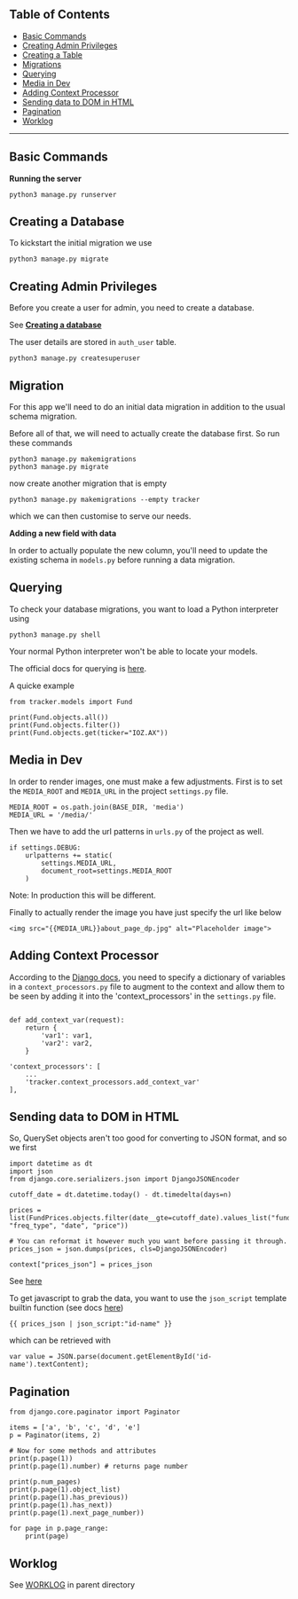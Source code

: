 ## Table of Contents

- [Basic Commands](#basic-commands)
- [Creating Admin Privileges](#creating-admin-privileges)
- [Creating a Table](#creating-a-table)
- [Migrations](#migrations)
- [Querying](#querying)
- [Media in Dev](#media-in-dev)
- [Adding Context Processor](#adding-context-processor)
- [Sending data to DOM in HTML](#sending-data-to-dom-in-html)
- [Pagination](#pagination)
- [Worklog](#work-log)

---

## Basic Commands

__Running the server__
```
python3 manage.py runserver
```

## Creating a Database

To kickstart the initial migration we use
```
python3 manage.py migrate
```

## Creating Admin Privileges

Before you create a user for admin, you need to create a database.

See [__Creating a database__](#creating-a-database)

The user details are stored in `auth_user` table.

```{bash}
python3 manage.py createsuperuser
```

## Migration

For this app we'll need to do an initial data migration in addition to the usual schema migration.

Before all of that, we will need to actually create the database first. So run these commands
```{bash}
python3 manage.py makemigrations
python3 manage.py migrate
```
now create another migration that is empty
```{bash}
python3 manage.py makemigrations --empty tracker
```
which we can then customise to serve our needs.

__Adding a new field with data__

In order to actually populate the new column, you'll need to update the existing schema in `models.py` before running a data migration.

## Querying

To check your database migrations, you want to load a Python interpreter using
```{bash}
python3 manage.py shell
```
Your normal Python interpreter won't be able to locate your models.

The official docs for querying is [here](https://docs.djangoproject.com/en/3.0/topics/db/queries/).

A quicke example
```{python}
from tracker.models import Fund

print(Fund.objects.all())
print(Fund.objects.filter())
print(Fund.objects.get(ticker="IOZ.AX"))
```

## Media in Dev

In order to render images, one must make a few adjustments. First is to set the `MEDIA_ROOT` and `MEDIA_URL` in the project `settings.py` file.
```{python}
MEDIA_ROOT = os.path.join(BASE_DIR, 'media')
MEDIA_URL = '/media/'
```
Then we have to add the url patterns in `urls.py` of the project as well.
```{python}
if settings.DEBUG:
    urlpatterns += static(
        settings.MEDIA_URL,
        document_root=settings.MEDIA_ROOT
    )
```

Note: In production this will be different.

Finally to actually render the image you have just specify the url like below
```{html}
<img src="{{MEDIA_URL}}about_page_dp.jpg" alt="Placeholder image">
```

## Adding Context Processor

According to the [Django docs](https://docs.djangoproject.com/en/3.0/ref/templates/api/), you need to specify a dictionary of variables in a `context_processors.py` file to augment to the context and allow them to be seen by adding it into the 'context_processors' in the `settings.py` file.
```{python}

def add_context_var(request):
    return {
        'var1': var1,
        'var2': var2,
    }
```
```{python}
'context_processors': [
    ...
    'tracker.context_processors.add_context_var'
],
```

## Sending data to DOM in HTML

So, QuerySet objects aren't too good for converting to JSON format, and so we first

```{python}
import datetime as dt
import json
from django.core.serializers.json import DjangoJSONEncoder

cutoff_date = dt.datetime.today() - dt.timedelta(days=n)

prices = list(FundPrices.objects.filter(date__gte=cutoff_date).values_list("fund", "freq_type", "date", "price"))

# You can reformat it however much you want before passing it through.
prices_json = json.dumps(prices, cls=DjangoJSONEncoder)

context["prices_json"] = prices_json
```

See [here](https://stackoverflow.com/questions/7165656/passing-objects-from-django-to-javascript-dom?noredirect=1&lq=1)

To get javascript to grab the data, you want to use the `json_script` template builtin function (see docs [here](https://docs.djangoproject.com/en/3.0/ref/templates/builtins/#json-script))
```{python}
{{ prices_json | json_script:"id-name" }}
```
which can be retrieved with

```{javascript}
var value = JSON.parse(document.getElementById('id-name').textContent);
```

## Pagination

```{python}
from django.core.paginator import Paginator

items = ['a', 'b', 'c', 'd', 'e']
p = Paginator(items, 2)

# Now for some methods and attributes
print(p.page(1))
print(p.page(1).number) # returns page number

print(p.num_pages)
print(p.page(1).object_list)
print(p.page(1).has_previous))
print(p.page(1).has_next))
print(p.page(1).next_page_number))

for page in p.page_range:
    print(page)
```

## Worklog

See [WORKLOG](../README.md) in parent directory